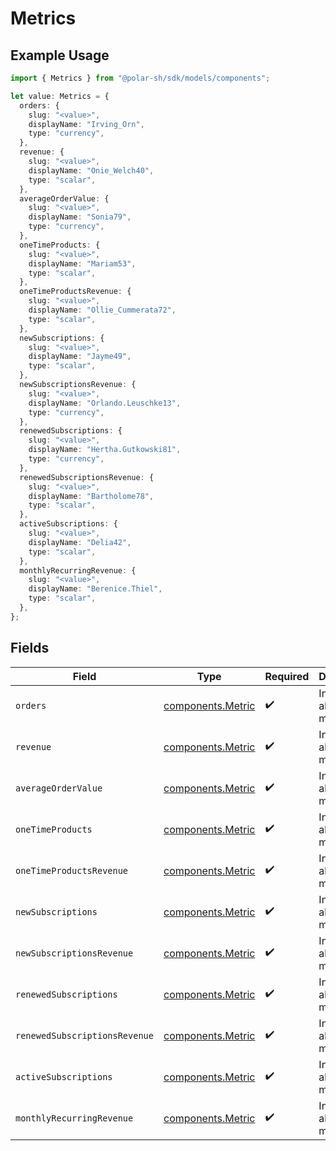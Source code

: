 # Metrics

## Example Usage

```typescript
import { Metrics } from "@polar-sh/sdk/models/components";

let value: Metrics = {
  orders: {
    slug: "<value>",
    displayName: "Irving_Orn",
    type: "currency",
  },
  revenue: {
    slug: "<value>",
    displayName: "Onie_Welch40",
    type: "scalar",
  },
  averageOrderValue: {
    slug: "<value>",
    displayName: "Sonia79",
    type: "currency",
  },
  oneTimeProducts: {
    slug: "<value>",
    displayName: "Mariam53",
    type: "scalar",
  },
  oneTimeProductsRevenue: {
    slug: "<value>",
    displayName: "Ollie_Cummerata72",
    type: "scalar",
  },
  newSubscriptions: {
    slug: "<value>",
    displayName: "Jayme49",
    type: "scalar",
  },
  newSubscriptionsRevenue: {
    slug: "<value>",
    displayName: "Orlando.Leuschke13",
    type: "currency",
  },
  renewedSubscriptions: {
    slug: "<value>",
    displayName: "Hertha.Gutkowski81",
    type: "currency",
  },
  renewedSubscriptionsRevenue: {
    slug: "<value>",
    displayName: "Bartholome78",
    type: "scalar",
  },
  activeSubscriptions: {
    slug: "<value>",
    displayName: "Delia42",
    type: "scalar",
  },
  monthlyRecurringRevenue: {
    slug: "<value>",
    displayName: "Berenice.Thiel",
    type: "scalar",
  },
};
```

## Fields

| Field                                                  | Type                                                   | Required                                               | Description                                            |
| ------------------------------------------------------ | ------------------------------------------------------ | ------------------------------------------------------ | ------------------------------------------------------ |
| `orders`                                               | [components.Metric](../../models/components/metric.md) | :heavy_check_mark:                                     | Information about a metric.                            |
| `revenue`                                              | [components.Metric](../../models/components/metric.md) | :heavy_check_mark:                                     | Information about a metric.                            |
| `averageOrderValue`                                    | [components.Metric](../../models/components/metric.md) | :heavy_check_mark:                                     | Information about a metric.                            |
| `oneTimeProducts`                                      | [components.Metric](../../models/components/metric.md) | :heavy_check_mark:                                     | Information about a metric.                            |
| `oneTimeProductsRevenue`                               | [components.Metric](../../models/components/metric.md) | :heavy_check_mark:                                     | Information about a metric.                            |
| `newSubscriptions`                                     | [components.Metric](../../models/components/metric.md) | :heavy_check_mark:                                     | Information about a metric.                            |
| `newSubscriptionsRevenue`                              | [components.Metric](../../models/components/metric.md) | :heavy_check_mark:                                     | Information about a metric.                            |
| `renewedSubscriptions`                                 | [components.Metric](../../models/components/metric.md) | :heavy_check_mark:                                     | Information about a metric.                            |
| `renewedSubscriptionsRevenue`                          | [components.Metric](../../models/components/metric.md) | :heavy_check_mark:                                     | Information about a metric.                            |
| `activeSubscriptions`                                  | [components.Metric](../../models/components/metric.md) | :heavy_check_mark:                                     | Information about a metric.                            |
| `monthlyRecurringRevenue`                              | [components.Metric](../../models/components/metric.md) | :heavy_check_mark:                                     | Information about a metric.                            |